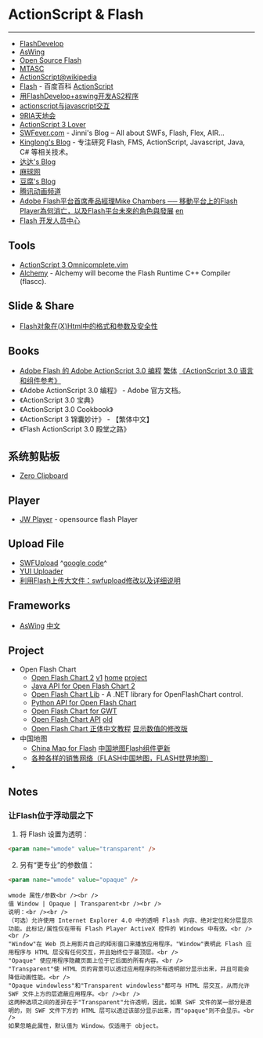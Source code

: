 
# ActionScript & Flash

----

* [FlashDevelop](http://www.flashdevelop.org)
* [AsWing](http://www.aswing.org/)
* [Open Source Flash](http://osflash.org/)
* [MTASC](http://www.mtasc.org/)
* [ActionScript@wikipedia](http://zh.wikipedia.org/zh-cn/ActionScript)
* [Flash](http://baike.baidu.com/view/7641.htm) - 百度百科
    [ActionScript](http://baike.baidu.com/view/9376.htm)
* [用FlashDevelop+aswing开发AS2程序](http://blog.harrspy.com/developas2_with_aswing_fd)
* [actionscript与javascript交互](http://www.xncat.com/2009/12/catflash/400.html)
* [9RIA天地会](http://www.9ria.com/)
* [ActionScript 3 Lover](http://as3blog.com/)
* [SWFever.com](http://swfever.com/) - Jinni's Blog – All about SWFs, Flash, Flex, AIR…
* [Kinglong's Blog](http://www.klstudio.com/) - 专注研究 Flash, FMS, ActionScript, Javascript, Java, C# 等相关技术。
* [达达's Blog](http://www.isdada.com/)
* [麻球网](http://zh-cn.mochimedia.com/)
* [豆腐's Blog](http://nwhy.org/)
* [腾讯动画频道](http://flash.qq.com/)
* [Adobe Flash平台首席產品經理Mike Chambers ── 移動平台上的Flash Player為何消亡，以及Flash平台未來的角色與發展](http://whiteappleer.tw/2011/11/12/why-mobile-flash-died-by-adobe-mike-chambers/)
    [en](http://www.mikechambers.com/blog/2011/11/11/clarifications-on-flash-player-for-mobile-browsers-the-flash-platform-and-the-future-of-flash/)
* [Flash 开发人员中心](http://www.adobe.com/cn/devnet/flash/)


## Tools

* [ActionScript 3 Omnicomplete.vim](http://www.vim.org/scripts/script.php?script_id=2478)
* [Alchemy](http://labs.adobe.com/technologies/alchemy/) - Alchemy will become the Flash Runtime C++ Compiler (flascc).

## Slide & Share

* [Flash对象在(X)Html中的格式和参数及安全性](http://www.slideshare.net/taobaoued/flashxhtml-3432665)

## Books

* [Adobe Flash 的 Adobe ActionScript 3.0 编程](http://help.adobe.com/zh_CN/ActionScript/3.0_ProgrammingAS3/)
    [繁体](http://help.adobe.com/zh_TW/ActionScript/3.0_ProgrammingAS3/)
    [《ActionScript 3.0 语言和组件参考》](http://help.adobe.com/zh_CN/AS3LCR/Flash_10.0/index.html)
* 《Adobe ActionScript 3.0 编程》 - Adobe 官方文档。
* 《ActionScript 3.0 宝典》
* 《ActionScript 3.0 Cookbook》
* 《ActionScript 3 锦囊妙计》 - 【繁体中文】
* 《Flash ActionScript 3.0 殿堂之路》


## 系统剪贴板
* [Zero Clipboard](http://code.google.com/p/zeroclipboard/)

## Player
* [JW Player](http://www.longtailvideo.com/players/jw-flv-player/) - opensource flash Player

## Upload File
* [SWFUpload](http://swfupload.org/) ^[google code](http://code.google.com/p/swfupload/)^
* [YUI Uploader](http://developer.yahoo.com/yui/uploader/)
* [利用Flash上传大文件：swfupload修改以及详细说明](http://xpz.javaeye.com/blog/126828)

## Frameworks
* [AsWing](http://www.aswing.org/) [中文](http://cn.aswing.org/)

## Project
* Open Flash Chart
    * [Open Flash Chart 2](http://teethgrinder.co.uk/open-flash-chart-2/) [v1](http://teethgrinder.co.uk/open-flash-chart/) [home](http://openflashchart.com/) [project](http://sourceforge.net/projects/openflashchart/)
    * [Java API for Open Flash Chart 2](http://code.google.com/p/jofc2/)
    * [Open Flash Chart Lib](http://openflashchartlib.codeplex.com/) - A .NET library for OpenFlashChart control.
    * [Python API for Open Flash Chart](http://code.google.com/p/open-flash-chart-python/)
    * [Open Flash Chart for GWT](http://code.google.com/p/ofcgwt/)
    * [Open Flash Chart API](http://drupal.org/project/open_flash_chart_api) [old](http://drupal.org/project/ofc_api)
    * [Open Flash Chart 正体中文教程](http://ofc.net23.net/) [显示数值的修改版](http://ofc.net23.net/v2/)
* 中国地图
    * [China Map for Flash](http://code.google.com/p/chinamapforflash/)
        [中国地图Flash组件更新](http://www.richbox.net/blog/?p=445)
    * [各种各样的销售网络（FLASH中国地图，FLASH世界地图）](http://www.taoper.com/blog/article/article/484.htm)
* [<SWFObject>](http://code.google.com/p/swfobject/)

## Notes

### 让Flash位于浮动层之下

1. 将 Flash 设置为透明：
  ```html
  <param name="wmode" value="transparent" />
  ```
2. 另有“更专业”的参数值：
  ```html
  <param name="wmode" value="opaque" />
  ```

    wmode 属性/参数<br /><br />
    值 Window | Opaque | Transparent<br /><br />
    说明：<br /><br />
    （可选）允许使用 Internet Explorer 4.0 中的透明 Flash 内容、绝对定位和分层显示功能。此标记/属性仅在带有 Flash Player ActiveX 控件的 Windows 中有效。<br /><br />
    "Window"在 Web 页上用影片自己的矩形窗口来播放应用程序。"Window"表明此 Flash 应用程序与 HTML 层没有任何交互，并且始终位于最顶层。<br />
    "Opaque" 使应用程序隐藏页面上位于它后面的所有内容。<br />
    "Transparent"使 HTML 页的背景可以透过应用程序的所有透明部分显示出来，并且可能会降低动画性能。<br />
    "Opaque windowless"和"Transparent windowless"都可与 HTML 层交互，从而允许 SWF 文件上方的层遮蔽应用程序。<br /><br />
    这两种选项之间的差异在于"Transparent"允许透明，因此，如果 SWF 文件的某一部分是透明的，则 SWF 文件下方的 HTML 层可以透过该部分显示出来，而"opaque"则不会显示。<br />
    如果忽略此属性，默认值为 Window。仅适用于 object。
